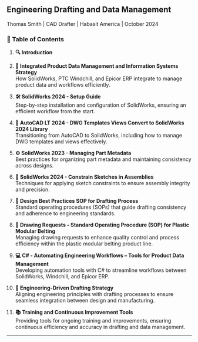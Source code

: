 ## **Engineering Drafting and Data Management**  
Thomas Smith | CAD Drafter | Habasit America | October 2024  

### **📝 Table of Contents**

1. **🔍 Introduction**  

2. **🔗 Integrated Product Data Management and Information Systems Strategy**  
   How SolidWorks, PTC Windchill, and Epicor ERP integrate to manage product data and workflows efficiently.

3. **🛠️ SolidWorks 2024 - Setup Guide**  
   Step-by-step installation and configuration of SolidWorks, ensuring an efficient workflow from the start.

4. **📐 AutoCAD LT 2024 - DWG Templates Views Convert to SolidWorks 2024 Library**  
   Transitioning from AutoCAD to SolidWorks, including how to manage DWG templates and views effectively.

5. **⚙️ SolidWorks 2023 - Managing Part Metadata**  
   Best practices for organizing part metadata and maintaining consistency across designs.

6. **🔧 SolidWorks 2024 - Constrain Sketches in Assemblies**  
   Techniques for applying sketch constraints to ensure assembly integrity and precision.

7. **📏 Design Best Practices SOP for Drafting Process**  
   Standard operating procedures (SOPs) that guide drafting consistency and adherence to engineering standards.

8. **📑 Drawing Requests - Standard Operating Procedure (SOP) for Plastic Modular Belting**  
   Managing drawing requests to enhance quality control and process efficiency within the plastic modular belting product line.

9. **💻 C# - Automating Engineering Workflows – Tools for Product Data Management**  
   Developing automation tools with C# to streamline workflows between SolidWorks, Windchill, and Epicor ERP.

10. **🔗 Engineering-Driven Drafting Strategy**  
   Aligning engineering principles with drafting processes to ensure seamless integration between design and manufacturing.

11. **📚 Training and Continuous Improvement Tools**  
   Providing tools for ongoing training and improvements, ensuring continuous efficiency and accuracy in drafting and data management.

---